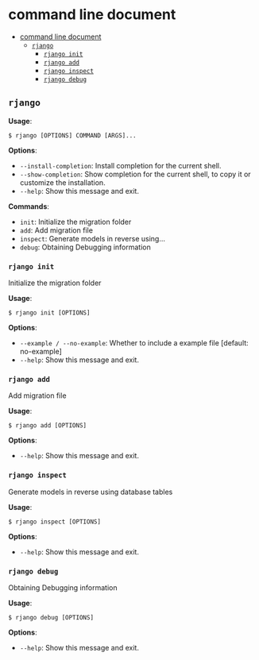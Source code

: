 # command line document

- [command line document](#command-line-document)
  - [`rjango`](#rjango)
    - [`rjango init`](#rjango-init)
    - [`rjango add`](#rjango-add)
    - [`rjango inspect`](#rjango-inspect)
    - [`rjango debug`](#rjango-debug)


## `rjango`

**Usage**:

```console
$ rjango [OPTIONS] COMMAND [ARGS]...
```

**Options**:

* `--install-completion`: Install completion for the current shell.
* `--show-completion`: Show completion for the current shell, to copy it or customize the installation.
* `--help`: Show this message and exit.

**Commands**:

* `init`: Initialize the migration folder
* `add`: Add migration file
* `inspect`: Generate models in reverse using...
* `debug`: Obtaining Debugging information

### `rjango init`

Initialize the migration folder

**Usage**:

```console
$ rjango init [OPTIONS]
```

**Options**:

* `--example / --no-example`: Whether to include a example file  [default: no-example]
* `--help`: Show this message and exit.

### `rjango add`

Add migration file

**Usage**:

```console
$ rjango add [OPTIONS]
```

**Options**:

* `--help`: Show this message and exit.

### `rjango inspect`

Generate models in reverse using database tables

**Usage**:

```console
$ rjango inspect [OPTIONS]
```

**Options**:

* `--help`: Show this message and exit.

### `rjango debug`

Obtaining Debugging information

**Usage**:

```console
$ rjango debug [OPTIONS]
```

**Options**:

* `--help`: Show this message and exit.